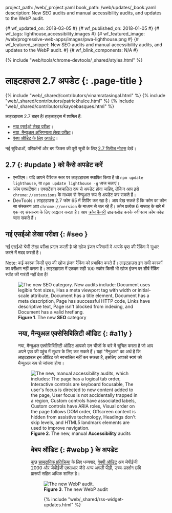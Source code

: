 project_path: /web/_project.yaml
book_path: /web/updates/_book.yaml
description: New SEO audits and manual accessibility audits, and updates to the WebP audit.
<span lang="hi-x-mtfrom-en">

{# wf_updated_on: 2018-03-05 #}
{# wf_published_on: 2018-01-05 #}
{# wf_tags: lighthouse,accessibility,images #}
{# wf_featured_image: /web/progressive-web-apps/images/pwa-lighthouse.png #}
{# wf_featured_snippet: New SEO audits and manual accessibility audits, and updates to the WebP audit. #}
{# wf_blink_components: N/A #}

{% include "web/tools/chrome-devtools/_shared/styles.html" %}

# लाइटहाउस 2.7 अपडेट {: .page-title }

{% include "web/_shared/contributors/vinamratasingal.html" %}
{% include "web/_shared/contributors/patrickhulce.html" %}
{% include "web/_shared/contributors/kaycebasques.html" %}

[CDT]: /web/tools/lighthouse/#devtools
[Node]: https://github.com/GoogleChrome/lighthouse#using-programmatically
[CLI]: /web/tools/lighthouse/#cli
[CE]: /web/tools/lighthouse/#extension

लाइटहाउस 2.7 बाहर है! हाइलाइट्स में शामिल हैं:

* [नया एसईओ लेखा परीक्षा](#seo)।
* [नया, मैन्युअल अभिगम्यता लेखा परीक्षा](#a11y)।
* [वेबप ऑडिट के लिए अपडेट](#webp)।

नई सुविधाओं, परिवर्तनों और बग फिक्स की पूरी सूची के लिए [2.7 रिलीज नोट्स][RN] देखें।

[RN]: https://github.com/GoogleChrome/lighthouse/releases/tag/v2.7.0

## 2.7 {: #update } को कैसे अपडेट करें

* एनपीएम। यदि आपने वैश्विक स्तर पर लाइटहाउस स्थापित किया है तो `npm update lighthouse`, या `npm update lighthouse -g` ध्वज चलाएं।
* क्रोम एक्सटेंशन। एक्सटेंशन स्वचालित रूप से अपडेट होना चाहिए, लेकिन आप इसे `chrome://extensions` के माध्यम से मैन्युअल रूप से अपडेट कर सकते हैं।
* DevTools। लाइटहाउस 2.7 क्रोम 65 में शिपिंग कर रहा है। आप देख सकते हैं कि क्रोम का कौन सा संस्करण आप `chrome://version` के माध्यम से चल रहे हैं। क्रोम प्रत्येक 6 सप्ताह के बारे में एक नए संस्करण के लिए अद्यतन करता है। आप [क्रोम कैनरी][Canary] डाउनलोड करके नवीनतम क्रोम कोड चला सकते हैं।

[Canary]: https://www.google.com/chrome/browser/canary.html

## नई एसईओ लेखा परीक्षा {: #seo }

नई एसईओ श्रेणी लेखा परीक्षा प्रदान करती है जो खोज इंजन परिणामों में आपके पृष्ठ की रैंकिंग में सुधार करने में मदद करती है।

Note: कई कारक किसी पृष्ठ की खोज इंजन रैंकिंग को प्रभावित करते हैं। लाइटहाउस इन सभी कारकों का परीक्षण नहीं करता है। लाइटहाउस में एकदम सही 100 स्कोर किसी भी खोज इंजन पर शीर्ष रैंकिंग स्पॉट की गारंटी नहीं देता है!

<figure>   <img src="/web/updates/images/2018/01/seo.png"
       alt="The new SEO category. New audits include: Document uses legible font sizes,
            Has a meta viewport tag with width or initial-scale attribute,
            Document has a title element, Document has a meta description, Page has
            successful HTTP code, Links have descriptive text, Page isn't blocked from indexing,
            and Document has a valid hreflang."/>
  <figcaption>
    <b>Figure 1</b>. The new <b>SEO</b> category
  </figcaption>
</आंकड़ा>

## नया, मैन्युअल एक्सेसिबिलिटी ऑडिट {: #a11y }

नया, मैन्युअल एक्सेसिबिलिटी ऑडिट आपको उन चीज़ों के बारे में सूचित करता है जो आप अपने पृष्ठ की पहुंच में सुधार के लिए कर सकते हैं। यहां "मैनुअल" का अर्थ है कि लाइटहाउस इन ऑडिट को स्वचालित नहीं कर सकता है, इसलिए आपको स्वयं को मैन्युअल रूप से जांचना होगा।

<figure>   <img src="/web/updates/images/2018/01/a11y.png"
       alt="The new, manual accessibility audits, which includes: The page has a logical tab order,
            Interactive controls are keyboard focusable, The user's focus is directed to new
            content added to the page, User focus is not accidentally trapped in a region,
            Custom controls have associated labels, Custom controls have ARIA roles, Visual order
            on the page follows DOM order, Offscreen content is hidden from assistive technology,
            Headings don't skip levels, and HTML5 landmark elements are used to improve
            navigation."/>
  <figcaption>
    <b>Figure 2</b>. The new, manual <b>Accessibility</b> audits
  </figcaption>
</आंकड़ा>

## वेबप ऑडिट {: #webp } के अपडेट

कुछ [सामुदायिक प्रतिक्रिया][feedback] के लिए धन्यवाद, [वेबपी ऑडिट][webp] अब जेपीईजी 2000 और जेपीईजी एक्सआर जैसे अन्य अगली पीढ़ी, उच्च-प्रदर्शन छवि प्रारूपों सहित अधिक शामिल है।

[feedback]: https://www.reddit.com/r/webdev/comments/75w7t0/so_exactly_what_do_i_do_google_put_my_css_in_js/doatllq/
[webp]: /web/tools/lighthouse/audits/webp

<figure>   <img src="/web/updates/images/2018/01/webp.png"
       alt="The new WebP audit."/>
  <figcaption>
    <b>Figure 3</b>. The new WebP audit
  </figcaption>
</आंकड़ा>

{% include "web/_shared/rss-widget-updates.html" %}

</span>